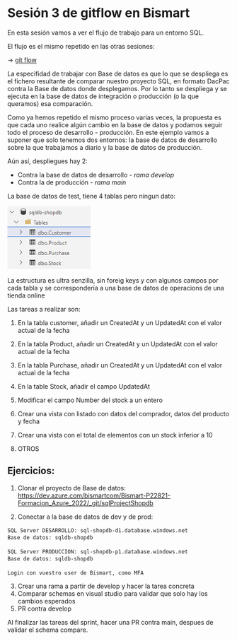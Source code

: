 # Sesión 3 de gitflow en Bismart

En esta sesión vamos a ver el flujo de trabajo para un entorno SQL. 

El flujo es el mismo repetido en las otras sesiones:

-> [git flow](gitflow.md)

La especifidad de trabajar con Base de datos es que lo que se despliega es el fichero resultante de comparar nuestro proyecto SQL, en formato DacPac contra la Base de datos donde desplegamos. Por lo tanto se despliega y se ejecuta en la base de datos de integración o producción (o la que queramos) esa comparación. 

Como ya hemos repetido el mismo proceso varias veces, la propuesta es que cada uno realice algún cambio en la base de datos y podamos seguir todo el proceso de desarrollo - producción. En este ejemplo vamos a suponer que solo tenemos dos entornos: la base de datos de desarrollo sobre la que trabajamos a diario y la base de datos de producción. 

Aún así, despliegues hay 2: 
* Contra la base de datos de desarrollo - *rama develop* 
* Contra la de producción - *rama main*


La base de datos de test, tiene 4 tablas pero ningun dato:

![](images/20230512005926.png)

La estructura es ultra senzilla, sin foreig keys y con algunos campos por cada tabla y se correspondería a una base de datos de operacions de una tienda online 

Las tareas a realizar son:

1. En la tabla customer, añadir un CreatedAt y un UpdatedAt con el valor actual de la fecha
2. En la tabla Product, añadir un CreatedAt y un UpdatedAt con el valor actual de la fecha
3. En la tabla Purchase, añadir un CreatedAt y un UpdatedAt con el valor actual de la fecha
4. En la table Stock, añadir el campo UpdatedAt
5. Modificar el campo Number del stock a un entero
6. Crear una vista con listado con datos del comprador, datos del producto y fecha
7. Crear una vista con el total de elementos con un stock inferior a 10

8. OTROS


## Ejercicios:

1. Clonar el proyecto de Base de datos: https://dev.azure.com/bismartcom/Bismart-P22821-Formacion_Azure_2022/_git/sqlProjectShopdb

2. Conectar a la base de datos de dev y de prod:
```
SQL Server DESARROLLO: sql-shopdb-d1.database.windows.net
Base de datos: sqldb-shopdb

SQL Server PRODUCCION: sql-shopdb-p1.database.windows.net
Base de datos: sqldb-shopdb

Login con vuestro user de Bismart, como MFA
```

3. Crear una rama a partir de develop y hacer la tarea concreta
4. Comparar schemas en visual studio para validar que solo hay los cambios esperados
5. PR contra develop

Al finalizar las tareas del sprint, hacer una PR contra main, despues de validar el schema compare. 




